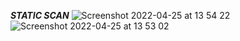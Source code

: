***STATIC SCAN***
![Screenshot 2022-04-25 at 13 54 22](https://user-images.githubusercontent.com/84129217/165075688-502db51d-2871-4784-a8c0-46834dc343a0.png)
![Screenshot 2022-04-25 at 13 53 02](https://user-images.githubusercontent.com/84129217/165075704-600f53f6-9d87-4a43-bd7e-189f36486208.png)
